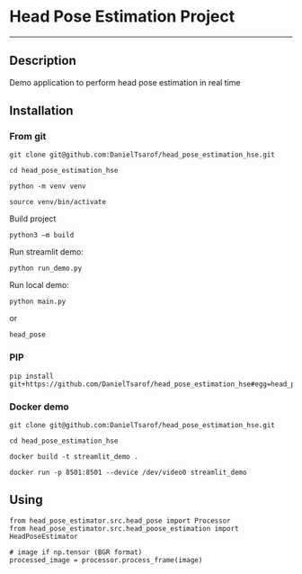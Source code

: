 # Head Pose Estimation Project

-----------------------------

## Description
    
Demo application to perform head pose estimation in real time

## Installation

### From git

    git clone git@github.com:DanielTsarof/head_pose_estimation_hse.git

    cd head_pose_estimation_hse

    python -m venv venv

    source venv/bin/activate

Build project

    python3 –m build

Run streamlit demo:

    python run_demo.py

Run local demo:
    
    python main.py

or

    head_pose

### PIP

    pip install git+https://github.com/DanielTsarof/head_pose_estimation_hse#egg=head_pose_estimator


### Docker demo
    
    git clone git@github.com:DanielTsarof/head_pose_estimation_hse.git

    cd head_pose_estimation_hse

    docker build -t streamlit_demo .

    docker run -p 8501:8501 --device /dev/video0 streamlit_demo

## Using

    from head_pose_estimator.src.head_pose import Processor
    from head_pose_estimator.src.head_poose_estimation import HeadPoseEstimator
 
    # image if np.tensor (BGR format)
    processed_image = processor.process_frame(image)